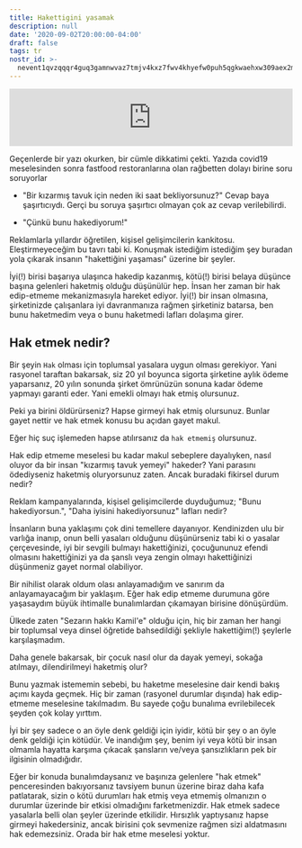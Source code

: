 ```yaml
---
title: Hakettigini yasamak
description: null
date: '2020-09-02T20:00:00-04:00'
draft: false
tags: tr
nostr_id: >-
  nevent1qvzqqqr4guq3gamnwvaz7tmjv4kxz7fwv4khyefw0puh5qgkwaehxw309aex2mrp0yhxummnw3ezucnpdejqqg98kylv202f7sc7695a53hmjywg28d6jeqnz8ngldam7pkua06yzsz54nf9
---
```



<iframe src="https://anchor.fm/delirehberi/embed/episodes/Hakettiini-Yaamak-empc72" height="102px" style="width: 100%" frameborder="0" scrolling="no"></iframe>

Geçenlerde bir yazı okurken, bir cümle dikkatimi çekti. Yazıda covid19 meselesinden sonra fastfood restoranlarına olan rağbetten dolayı birine soru soruyorlar

- "Bir kızarmış tavuk için neden iki saat bekliyorsunuz?" 
Cevap baya şaşırtıcıydı. Gerçi bu soruya şaşırtıcı olmayan çok az cevap verilebilirdi.

<!--more-->

- "Çünkü bunu hakediyorum!"

Reklamlarla yıllardır öğretilen, kişisel gelişimcilerin kankitosu. Eleştirmeyeceğim bu tavrı tabi ki. Konuşmak istediğim istediğim şey buradan yola çıkarak insanın "hakettiğini yaşaması" üzerine bir şeyler.

İyi(!) birisi başarıya ulaşınca hakedip kazanmış, kötü(!) birisi belaya düşünce başına gelenleri haketmiş olduğu düşünülür hep. İnsan her zaman bir hak edip-etmeme mekanizmasıyla hareket ediyor. İyi(!) bir insan olmasına, şirketinizde çalışanlara iyi davranmanıza rağmen şirketiniz batarsa, ben bunu haketmedim veya o bunu haketmedi lafları dolaşıma girer. 

## Hak etmek nedir?

Bir şeyin `Hak` olması için toplumsal yasalara uygun olması gerekiyor. Yani rasyonel taraftan bakarsak, siz 20 yıl boyunca sigorta şirketine aylık ödeme yaparsanız, 20 yılın sonunda şirket ömrünüzün sonuna kadar ödeme yapmayı garanti eder. Yani emekli olmayı hak etmiş olursunuz. 

Peki ya birini öldürürseniz? Hapse girmeyi hak etmiş olursunuz. Bunlar gayet nettir ve hak etmek konusu bu açıdan gayet makul.

Eğer hiç suç işlemeden hapse atılırsanız da `hak etmemiş` olursunuz.

Hak edip etmeme meselesi bu kadar makul sebeplere dayalıyken, nasıl oluyor da bir insan "kızarmış tavuk yemeyi" hakeder? Yani parasını ödediyseniz haketmiş oluryorsunuz zaten. Ancak buradaki fikirsel durum nedir?

Reklam kampanyalarında, kişisel gelişimcilerde duyduğumuz; "Bunu hakediyorsun.", "Daha iyisini hakediyorsunuz" lafları nedir?

İnsanların buna yaklaşımı çok dini temellere dayanıyor. Kendinizden ulu bir varlığa inanıp, onun belli yasaları olduğunu düşünürseniz tabi ki o yasalar çerçevesinde, iyi bir sevgili bulmayı hakettiğinizi, çocuğununuz efendi olmasını hakettiğinizi ya da şanslı veya zengin olmayı hakettiğinizi düşünmeniz gayet normal olabiliyor.

Bir nihilist olarak oldum olası anlayamadığım ve sanırım da anlayamayacağım bir yaklaşım. Eğer hak edip etmeme durumuna göre yaşasaydım büyük ihtimalle bunalımlardan çıkamayan birisine dönüşürdüm.

Ülkede zaten "Sezarın hakkı Kamil'e" olduğu için, hiç bir zaman her hangi bir toplumsal veya dinsel öğretide bahsedildiği şekliyle hakettiğim(!) şeylerle karşılaşmadım. 

Daha genele bakarsak, bir çocuk nasıl olur da dayak yemeyi, sokağa atılmayı, dilendirilmeyi haketmiş olur?

Bunu yazmak istememin sebebi, bu haketme meselesine dair kendi bakış açımı kayda geçmek. Hiç bir zaman (rasyonel durumlar dışında) hak edip-etmeme meselesine takılmadım. Bu sayede çoğu bunalıma evrilebilecek şeyden çok kolay yırttım. 

İyi bir şey  sadece o an öyle denk geldiği için iyidir, kötü bir şey o an öyle denk geldiği için kötüdür. Ve inandığım şey, benim iyi veya kötü bir insan olmamla hayatta karşıma çıkacak şansların ve/veya şansızlıkların pek bir ilgisinin olmadığıdır.

Eğer bir konuda bunalımdaysanız ve başınıza gelenlere "hak etmek" penceresinden bakıyorsanız tavsiyem bunun üzerine biraz daha kafa patlatarak, sizin o kötü durumları hak etmiş veya etmemiş olmanızın o durumlar üzerinde bir etkisi olmadığını farketmenizdir. Hak etmek sadece yasalarla belli olan şeyler üzerinde etkilidir. Hırsızlık yaptıysanız hapse girmeyi hakedersiniz, ancak birisini çok sevmenize rağmen sizi aldatmasını hak edemezsiniz. Orada bir hak etme meselesi yoktur. 

